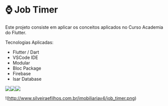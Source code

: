 # :watch: Job Timer

Este projeto consiste em aplicar os conceitos aplicados no Curso Academia do Flutter.

Tecnologias Aplicadas:

  * Flutter / Dart
  * VSCode IDE
  * Modular
  * Bloc Package
  * Firebase
  * Isar Database


<img src="https://img.shields.io/badge/Dart-0175C2?style=for-the-badge&logo=dart&logoColor=white"><img src="https://img.shields.io/badge/Flutter-02569B?style=for-the-badge&logo=flutter&logoColor=white"><img src="https://img.shields.io/badge/Firebase-F29D0C?style=for-the-badge&logo=firebase&logoColor=white">


!(http://www.silveiraefilhos.com.br/imobiliariav4/job_timer.png)

